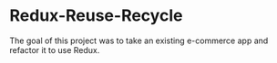 # Redux-Reuse-Recycle
The goal of this project was to take an existing e-commerce app and refactor it to use Redux.
